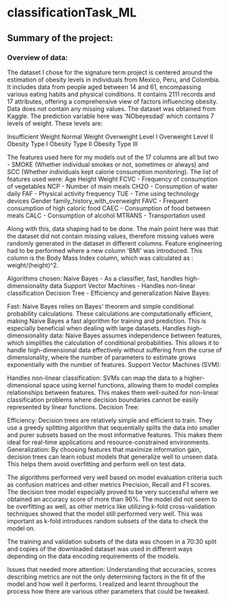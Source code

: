 # classificationTask_ML

## Summary of the project:

### Overview of data:
 The dataset I chose for the signature term project is centered around the estimation of obesity levels in individuals from Mexico, Peru, and Colombia. It includes data from people aged between 14 and 61, encompassing various eating habits and physical conditions. It contains 2111 records and 17 attributes, offering a comprehensive view of factors influencing obesity. Data does not contain any missing values. The dataset was obtained from Kaggle.
The prediction variable here was 'NObeyesdad' which contains 7 levels of weight. These levels are:

Insufficient Weight
Normal Weight
Overweight Level I
Overweight Level II
Obesity Type I
Obesity Type II
Obesity Type III

The features used here for my models out of the 17 columns are all but two - SMOKE (Whether individual smokes or not, sometimes or always) and SCC (Whether individuals kept calorie consumption monitoring). The list of features used were:
Age
Height
Weight
FCVC - Frequency of consumption of vegetables
NCP - Number of main meals
CH2O - Consumption of water daily
FAF - Physical activity frequency
TUE - Time using technology devices
Gender
family_history_with_overweight
FAVC - Frequent consumption of high caloric food
CAEC - Consumption of food between meals
CALC - Consumption of alcohol
MTRANS - Transportation used

Along with this, data shaping had to be done. The main point here was that the dataset did not contain missing values, therefore missing values were randomly generated in the dataset in different columns. Feature engineering had to be performed where a new column 'BMI' was introduced. This column is the Body Mass Index column, which was calculated as : weight/(height)^2.


Algorithms chosen:
Naive Bayes - As a classifier, fast, handles high-dimensionality data
Support Vector Machines - Handles non-linear classification
Decision Tree - Efficiency and generalization
Naive Bayes:

Fast: Naive Bayes relies on Bayes' theorem and simple conditional probability calculations. These calculations are computationally efficient, making Naive Bayes a fast algorithm for training and prediction. This is especially beneficial when dealing with large datasets.
Handles high-dimensionality data: Naive Bayes assumes independence between features, which simplifies the calculation of conditional probabilities. This allows it to handle high-dimensional data effectively without suffering from the curse of dimensionality, where the number of parameters to estimate grows exponentially with the number of features.
Support Vector Machines (SVM):

Handles non-linear classification: SVMs can map the data to a higher-dimensional space using kernel functions, allowing them to model complex relationships between features. This makes them well-suited for non-linear classification problems where decision boundaries cannot be easily represented by linear functions.
Decision Tree:

Efficiency: Decision trees are relatively simple and efficient to train. They use a greedy splitting algorithm that sequentially splits the data into smaller and purer subsets based on the most informative features. This makes them ideal for real-time applications and resource-constrained environments.
Generalization: By choosing features that maximize information gain, decision trees can learn robust models that generalize well to unseen data. This helps them avoid overfitting and perform well on test data.

The algorithms performed very well based on model evaluation criteria such as confusion matrices and other metrics Precision, Recall and F1 scores.
The decision tree model especially proved to be very successful where we obtained an accuracy score of more than 96%. The model did not seem to be overfitting as well, as other metrics like utilizing k-fold cross-validation techniques showed that the model still performed very well. This was important as k-fold introduces random subsets of the data to check the model on.

The training and validation subsets of the data was chosen in a 70:30 split and copies of the downloaded dataset was used in different ways depending on the data encoding requirements of the models.

Issues that needed more attention:
Understanding that accuracies, scores describing metrics are not the only determining factors in the fit of the model and how well it performs. I realized and learnt throughout the process how there are various other parameters that could be tweaked.
